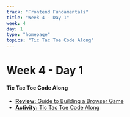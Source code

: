 ```yaml
---
track: "Frontend Fundamentals"
title: "Week 4 - Day 1"
week: 4
day: 1
type: "homepage"
topics: "Tic Tac Toe Code Along"
---
```



# Week 4 - Day 1

#### Tic Tac Toe Code Along
- [**Review:** Guide to Building a Browser Game](/frontend-fundamentals/week-4/day-1/lecture-materials/guide-to-building-a-browser-game/)
- [**Activity:** Tic Tac Toe Code Along](/frontend-fundamentals/week-4/day-1/lecture-materials/tic-tac-toe-code-along/)

